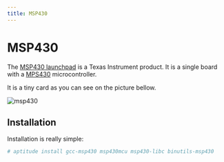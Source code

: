 ```yaml
---
title: MSP430
---
```


# MSP430

The <a href="http://www.ti.com/tool/msp-exp430g2">MSP430 launchpad</a> is a Texas Instrument product. It is a single board with a <a href="http://en.wikipedia.org/wiki/TI_MSP430">MPS430</a> microcontroller.

It is a tiny card as you can see on the picture bellow.

<img src="http://www.matthieu-keller.info/src/msp430/1.JPG" alt="msp430"/>

## Installation

Installation is really simple:

``` bash
# aptitude install gcc-msp430 msp430mcu msp430-libc binutils-msp430
```

